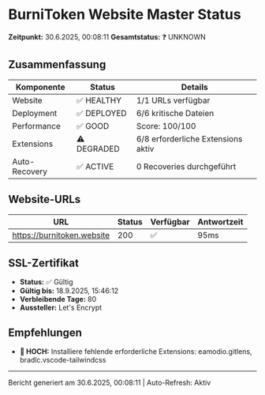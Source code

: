 # BurniToken Website Master Status

**Zeitpunkt:** 30.6.2025, 00:08:11
**Gesamtstatus:** ❓ UNKNOWN

## Zusammenfassung

| Komponente | Status | Details |
| ---------- | ------ | ------- |
| Website | ✅ HEALTHY | 1/1 URLs verfügbar |
| Deployment | ✅ DEPLOYED | 6/6 kritische Dateien |
| Performance | ✅ GOOD | Score: 100/100 |
| Extensions | ⚠️ DEGRADED | 6/8 erforderliche Extensions aktiv |
| Auto-Recovery | ✅ ACTIVE | 0 Recoveries durchgeführt |

## Website-URLs

| URL | Status | Verfügbar | Antwortzeit |
| --- | ------ | --------- | ----------- |
| https://burnitoken.website | 200 | ✅ | 95ms |

## SSL-Zertifikat

- **Status:** ✅ Gültig
- **Gültig bis:** 18.9.2025, 15:46:12
- **Verbleibende Tage:** 80
- **Aussteller:** Let's Encrypt

## Empfehlungen

- **🔴 HOCH:** Installiere fehlende erforderliche Extensions: eamodio.gitlens, bradlc.vscode-tailwindcss

---

Bericht generiert am 30.6.2025, 00:08:11 | Auto-Refresh: Aktiv
